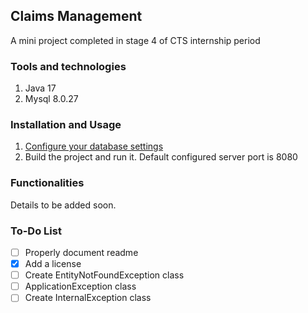 ## Claims Management
A mini project completed in stage 4 of CTS internship period

### Tools and technologies
1. Java 17
2. Mysql 8.0.27

### Installation and Usage

1. [Configure your database settings](https://github.com/paulschwarz/spring-dotenv#readme)
2. Build the project and run it. Default configured server port is 8080

### Functionalities

Details to be added soon.

### To-Do List

- [ ] Properly document readme
- [x] Add a license
- [ ] Create EntityNotFoundException class
- [ ] ApplicationException class
- [ ] Create InternalException class
